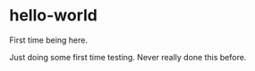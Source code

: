 # hello-world
First time being here.

Just doing some first time testing. Never really done this before.
